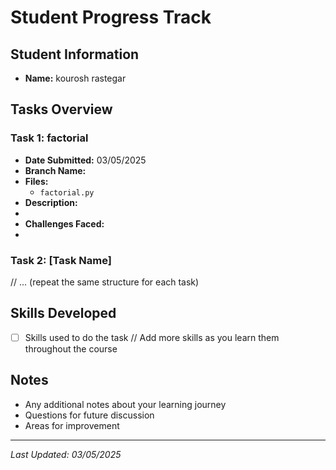 # Student Progress Track

## Student Information
- **Name:** kourosh rastegar

## Tasks Overview

### Task 1: factorial
- **Date Submitted:** 03/05/2025
- **Branch Name:** 
- **Files:**
  - `factorial.py`
- **Description:**
- 
- **Challenges Faced:**
- 

### Task 2: [Task Name]
// ... (repeat the same structure for each task)

## Skills Developed
- [ ] Skills used to do the task
// Add more skills as you learn them throughout the course

## Notes
- Any additional notes about your learning journey
- Questions for future discussion
- Areas for improvement

---
*Last Updated: 03/05/2025*
